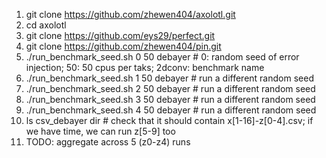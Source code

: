 1. git clone https://github.com/zhewen404/axolotl.git
2. cd axolotl
3. git clone https://github.com/eys29/perfect.git
4. git clone https://github.com/zhewen404/pin.git
5. ./run_benchmark_seed.sh 0 50 debayer # 0: random seed of error injection; 50: 50 cpus per taks; 2dconv: benchmark name
6. ./run_benchmark_seed.sh 1 50 debayer # run a different random seed
7. ./run_benchmark_seed.sh 2 50 debayer # run a different random seed
8. ./run_benchmark_seed.sh 3 50 debayer # run a different random seed
9. ./run_benchmark_seed.sh 4 50 debayer # run a different random seed
10. ls csv_debayer dir # check that it should contain x[1-16]-z[0-4].csv; if we have time, we can run z[5-9] too
11. TODO: aggregate across 5 (z0-z4) runs